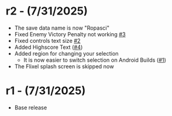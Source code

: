 # r2 - (7/31/2025)
- The save data name is now "Ropasci"
- Fixed Enemy Victory Penalty not working [#3](https://github.com/sphis-sinco/Ropasci/issues/3)
- Fixed controls text size [#2](https://github.com/sphis-sinco/Ropasci/issues/2)
- Added Highscore Text ([#4](https://github.com/sphis-sinco/Ropasci/issues/4))
- Added region for changing your selection
  - It is now easier to switch selection on Android Builds ([#1](https://github.com/sphis-sinco/Ropasci/issues/1))
- The Flixel splash screen is skipped now

# r1 - (7/31/2025)
- Base release